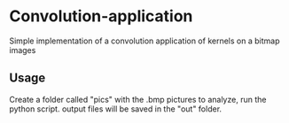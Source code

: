 # Convolution-application
Simple implementation of a convolution application of kernels on a bitmap images


## Usage
Create a folder called "pics" with the .bmp pictures to analyze, run the python script. output files will be saved in the "out" folder.
